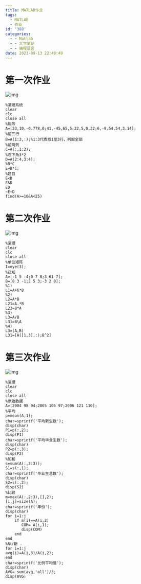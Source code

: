 ```yaml
---
title: MATLAB作业
tags:
  - MATLAB
  - 作业
id: '388'
categories:
  - - Matlab
  - - 大学笔记
  - - 编程语言
date: 2021-09-13 22:49:49
---
```


# 第一次作业

![img](https://kozakemi.oss-cn-beijing.aliyuncs.com/20210913224411.jpeg)

```
%清理系统
clear
clc
close all
%矩阵
A=[23,10,-0.778,0;41,-45,65,5;32,5,0,32;6,-9.54,54,3.14];
%前三行
B=A(1:3,:);%1:3代表取1至3行，列取全部
%前两列
C=A(:,1:2);
%右下角3*2
D=A(2:4,3:4);
%B*C
E=B*C;
%题目
E<D
E&D
ED
~E~D
find(A>=10&A<25)
```

# 第二次作业

![img](https://kozakemi.oss-cn-beijing.aliyuncs.com/20210913224525.jpeg)

```
%清理
clear
clc
close all
%单位矩阵
I=eye(3);
%已知
A=[-1 5 -4;0 7 8;3 61 7];
B=[8 3 -1;2 5 3;-3 2 0];
%1)
L1=A+6*B
%2)
L2=A*B
L21=A.*B
L23=B*A
%3)
L3=A/B
L31=B\A
%4)
L3=[A,B]
L31=[A([1,3],:);B^2]
```

# 第三次作业

![img](https://kozakemi.oss-cn-beijing.aliyuncs.com/20210913224557.jpeg)

```
%清理
clear
clc
close all
%原始数据
A=[2004 98 94;2005 105 97;2006 121 110];
%平均
p=mean(A,1);
char=sprintf('平均新生数');
disp(char)
P1=p(:,2);
disp(P1)
char=sprintf('平均毕业生数');
disp(char)
P2=p(:,3);
disp(P2)
%加和
s=sum(A(:,2:3));
S1=s(:,1);
char=sprintf('毕业生总数');
disp(char)
S2=s(:,2);
disp(S2)
%比较
m=max(A(:,2:3),[],2);
[i,j]=size(A);
char=sprintf('年份');
disp(char)
for i=1:j
    if m(i)==A(i,2)
       COM= A(i,1);
       disp(COM)
    end
end
%毕/新 -
for i=1:j
avg(i)=A(i,3)/A(i,2);
end
char=sprintf('比例平均值');
disp(char)
AVG= sum(avg,'all')/3;
disp(AVG)
```